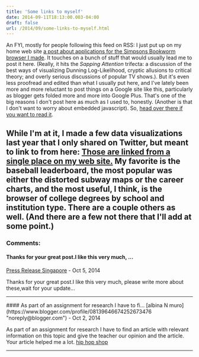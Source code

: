 ```yaml
---
title: 'Some links to myself'
date: 2014-09-11T18:13:00.003-04:00
draft: false
url: /2014/09/some-links-to-myself.html
---
```


An FYI, mostly for people following this feed on RSS: I just put up on my home web site [a post about applications for the Simpsons Bookworm browser I made](http://benschmidt.org/2014/09/11/simpsons-2/). It touches on a bunch of stuff that would usually lead me to post it here. (Really, it hits the _Sapping Attention_ trifecta: a discussion of the best ways of visualizing Dunning Log-Likelihood, cryptic allusions to critical theory; and overly serious discussions of popular TV shows.). But it's even less proofread and edited than what I usually put here, and I've lately been more and more reluctant to post things on a Google site like this, particularly as blogger gets folded more and more into Google Plus. That's one of the big reasons I don't post here as much as I used to, honestly. (Another is that I don't want to worry about embedded javascript). So, [head over there if you want to read it](http://benschmidt.org/2014/09/11/simpsons-2/).

## While I'm at it, I made a few data visualizations last year that I only shared on Twitter, but meant to link to from here: [Those are linked from a single place on my web site.](http://benschmidt.org/maps-visualizations-gallery/) My favorite is the baseball leaderboard, the most popular was either the distorted subway maps or the career charts, and the most useful, I think, is the browser of college degrees by school and institution type. There are a couple others as well. (And there are a few not there that I'll add at some point.)

### Comments:

#### Thanks for your great post.I like this very much, ...

[Press Release Singapore](http://www.pressrelease.com.sg 'noreply@blogger.com') - <time datetime="2014-10-10T11:49:14.104-04:00">Oct 5, 2014</time>

Thanks for your great post.I like this very much, please write more about these,wait for your update...

<hr />
#### As part of an assignment for research I have to fi...
[albina N muro](https://www.blogger.com/profile/08139646674252673476 "noreply@blogger.com") - <time datetime="2014-10-14T08:19:12.359-04:00">Oct 2, 2014</time>

As part of an assignment for research I have to find an article with relevant information on this topic and give the teacher our opinion and the article. Your article helped me a lot. [hip hop shop](http://www.iced-out.biz/shop/fr/home/)

<hr />
